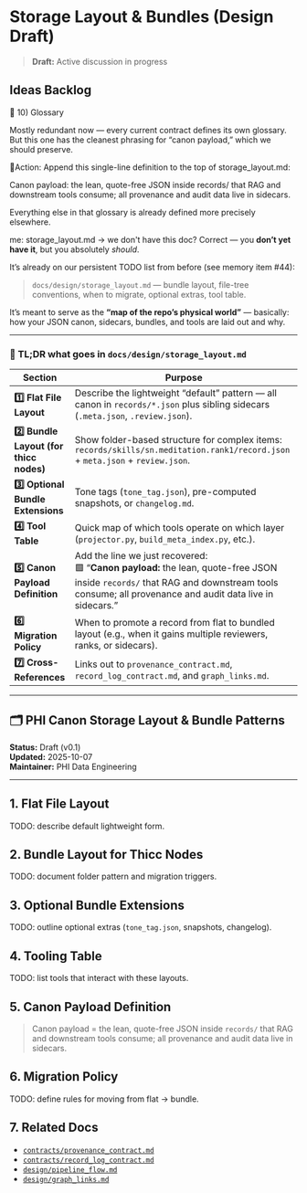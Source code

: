 # Storage Layout & Bundles (Design Draft)

> **Draft:** Active discussion in progress

## Ideas Backlog

🧾 10) Glossary

Mostly redundant now — every current contract defines its own glossary. But this one has the cleanest phrasing for
“canon payload,” which we should preserve.

📍Action: Append this single-line definition to the top of storage_layout.md:

Canon payload: the lean, quote-free JSON inside records/ that RAG and downstream tools consume; all provenance and audit
data live in sidecars.

Everything else in that glossary is already defined more precisely elsewhere.

me: storage_layout.md -> we don't have this doc? Correct — you **don’t yet have it**, but you absolutely *should*.

It’s already on our persistent TODO list from before (see memory item #44):

> `docs/design/storage_layout.md` — bundle layout, file-tree conventions, when to migrate, optional extras, tool table.

It’s meant to serve as the **“map of the repo’s physical world”** — basically: how your JSON canon, sidecars, bundles,
and tools are laid out and why.

---

### 🧭 TL;DR what goes in `docs/design/storage_layout.md`

| Section                                 | Purpose                                                                                                                                                                                         |
| --------------------------------------- | ----------------------------------------------------------------------------------------------------------------------------------------------------------------------------------------------- |
| **1️⃣ Flat File Layout**                | Describe the lightweight “default” pattern — all canon in `records/*.json` plus sibling sidecars (`.meta.json`, `.review.json`).                                                                |
| **2️⃣ Bundle Layout (for thicc nodes)** | Show folder-based structure for complex items: <br>`records/skills/sn.meditation.rank1/record.json` + `meta.json` + `review.json`.                                                              |
| **3️⃣ Optional Bundle Extensions**      | Tone tags (`tone_tag.json`), pre-computed snapshots, or `changelog.md`.                                                                                                                         |
| **4️⃣ Tool Table**                      | Quick map of which tools operate on which layer (`projector.py`, `build_meta_index.py`, etc.).                                                                                                  |
| **5️⃣ Canon Payload Definition**        | Add the line we just recovered:  <br>🟩 “**Canon payload:** the lean, quote-free JSON inside `records/` that RAG and downstream tools consume; all provenance and audit data live in sidecars.” |
| **6️⃣ Migration Policy**                | When to promote a record from flat to bundled layout (e.g., when it gains multiple reviewers, ranks, or sidecars).                                                                              |
| **7️⃣ Cross-References**                | Links out to `provenance_contract.md`, `record_log_contract.md`, and `graph_links.md`.                                                                                                          |

---

## 🗂️ PHI Canon Storage Layout & Bundle Patterns

**Status:** Draft (v0.1)  
**Updated:** 2025-10-07  
**Maintainer:** PHI Data Engineering

---

## 1. Flat File Layout

TODO: describe default lightweight form.

## 2. Bundle Layout for Thicc Nodes

TODO: document folder pattern and migration triggers.

## 3. Optional Bundle Extensions

TODO: outline optional extras (`tone_tag.json`, snapshots, changelog).

## 4. Tooling Table

TODO: list tools that interact with these layouts.

## 5. Canon Payload Definition
>
> Canon payload = the lean, quote-free JSON inside `records/` that RAG and downstream tools consume; all provenance and audit data live in sidecars.

## 6. Migration Policy

TODO: define rules for moving from flat → bundle.

## 7. Related Docs

- [`contracts/provenance_contract.md`](../contracts/provenance_contract.md)
- [`contracts/record_log_contract.md`](../contracts/record_log_contract.md)
- [`design/pipeline_flow.md`](pipeline_flow.md)
- [`design/graph_links.md`](graph_links.md)
